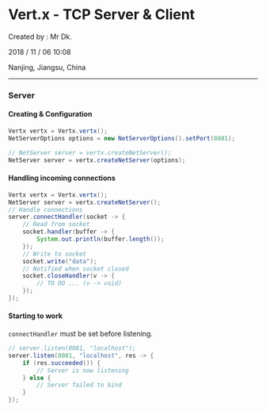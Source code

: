 # Vert.x - TCP Server & Client

Created by : Mr Dk.

2018 / 11 / 06 10:08

Nanjing, Jiangsu, China

---

### Server

#### Creating & Configuration

```java
Vertx vertx = Vertx.vertx();
NetServerOptions options = new NetServerOptions().setPort(8081);

// NetServer server = vertx.createNetServer();
NetServer server = vertx.createNetServer(options);
```

#### Handling incoming connections

```java
Vertx vertx = Vertx.vertx();
NetServer server = vertx.createNetServer();
// Handle connections
server.connectHandler(socket -> {
    // Read from socket
    socket.handler(buffer -> {
        System.out.println(buffer.length());
    });
    // Write to socket
    socket.write("data");
    // Notified when socket closed
    socket.closeHandler(v -> {
        // TO DO ... (v -> void)
    });
});
```

#### Starting to work

`connectHandler` must be set before listening.

```java
// server.listen(8081, "localhost");
server.listen(8081, "localhost", res -> {
    if (res.succeeded()) {
        // Server is now listening
    } else {
        // Server failed to bind
    }
});
```

